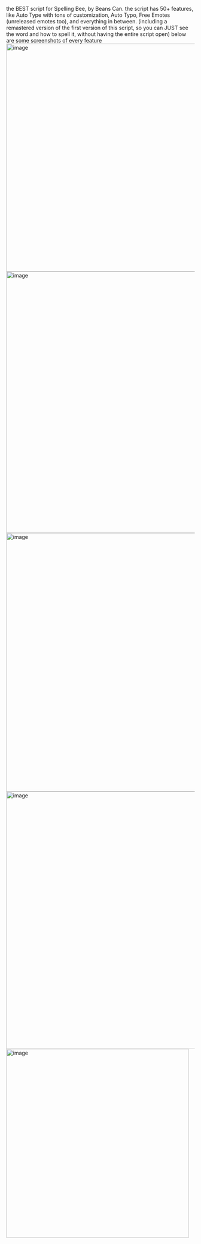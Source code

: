 the BEST script for Spelling Bee, by Beans Can. the script has 50+ features, like Auto Type with tons of customization, Auto Typo, Free Emotes (unreleased emotes too), and everything in between. (including a remastered version of the first version of this script, so you can JUST see the word and how to spell it, without having the entire script open)
below are some screenshots of every feature
<img width="728" height="608" alt="image" src="https://github.com/user-attachments/assets/123d8ae1-2e52-478a-b211-062a77d290f4" />
<img width="721" height="698" alt="image" src="https://github.com/user-attachments/assets/d277956f-5fb7-4f1e-b17a-bda5b1f644f2" />
<img width="715" height="690" alt="image" src="https://github.com/user-attachments/assets/4c398c41-d773-4ffc-bf01-6f9352657fce" />
<img width="716" height="687" alt="image" src="https://github.com/user-attachments/assets/c96b6621-151b-45a7-a38e-05ea00707c96" />
<img width="488" height="504" alt="image" src="https://github.com/user-attachments/assets/8fe35305-6994-49dc-96c2-27352b3d719a" />
